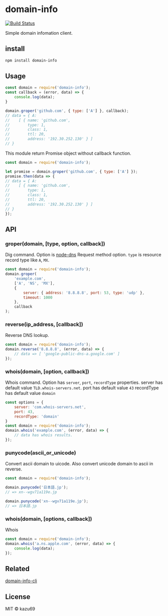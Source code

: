# domain-info

[![Build Status](https://travis-ci.org/kazu69/domain-info.svg?branch=master)](https://travis-ci.org/kazu69/domain-info)

Simple domain infomation client.

## install

```sh
npm install domain-info
```

## Usage

```js
const domain = require('domain-info');
const callback = (error, data) => {
    console.log(data);
}

domain.groper('github.com', { type: ['A'] }, callback);
// data = { A:
//    [ { name: 'github.com',
//        type: 1,
//        class: 1,
//        ttl: 20,
//        address: '192.30.252.130' } ]
// }
```

This module return Promise object without callback function.

```js
const domain = require('domain-info');

let promise = domain.groper('github.com', { type: ['A'] });
promise.then(data => {
// data = { A:
//    [ { name: 'github.com',
//        type: 1,
//        class: 1,
//        ttl: 20,
//        address: '192.30.252.130' } ]
// }
});
```

## API

### groper(domain, [type, option, callback])

Dig command.
Option is [node-dns](https://github.com/tjfontaine/node-dns#request) Request method option.
```type``` is resource record type like ```A```, ```MX```.

```js
const domain = require('domain-info');
domain.groper(
    'example.com',
    ['A', 'NS', 'MX'],
    {
        server: { address: '8.8.8.8', port: 53, type: 'udp' },
        timeout: 1000
    },
    callback
);
```

### reverse(ip_address, [callback])

Reverse DNS lookup.

```js
const domain = require('domain-info');
domain.reverse('8.8.8.8', (error, data) => {
    // data => [ 'google-public-dns-a.google.com' ]
});
```

### whois(domain, [option, callback])
Whois command.
Option has `server`, `port`, `recordType` properties.
server has default value `TLD.whois-servers.net`.
port has default value `43`
recordType has default value `domain`

```js
const options = {
    server: 'com.whois-servers.net',
    port: 43,
    recordType: 'domain'
}
const domain = require('domain-info');
domain.whois('example.com', (error, data) => {
    // data has whois results.
});
```

### punycode(ascii_or_unicode)

Convert ascii domain to uicode.
Also convert unicode domain to ascii in reverse.

```js
const domain = require('domain-info');

domain.punycode('日本語.jp');
// => xn--wgv71a119e.jp

domain.punycode('xn--wgv71a119e.jp');
// => 日本語.jp
```

### whois(domain, [options, callback])

Whois

```js
const domain = require('domain-info');
domain.whois('a.ns.apple.com', (error, data) => {
    console.log(data);
});

```

## Related

[domain-info-cli](https://www.npmjs.com/package/domain-info-cli)

## License

MIT © kazu69
